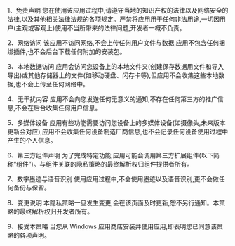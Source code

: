 1、免责声明
您在使用该应用过程中,请遵守当地的知识产权的法律以及网络安全的法律,以及其他相关法律法规的各项规定。严禁将应用用于任何非法用途,一切因用户(主观或客观上)使用不当所带来的法律问题,开发者一概不负责。

2、网络访问
该应用不访问网络,不会上传任何用户文件与数据,应用不包含任何捆绑插件,也不会后台下载任何附加的安装包。

3、本地数据访问
应用会访问您设备上的本地文件夹(创建保存数据用文件和导入导出)或其他存储器上的文件(如移动硬盘、闪存卡等),但应用不会收集这些本地数据,也不会上传至任何网络中。

4、无干扰内容
应用不会向您发送任何无意义的通知,不存在任何第三方的推广信息,不会在后台收集任何用户信息。

5、多媒体设备
应用有些功能需要访问您设备上的多媒体设备(如摄像头,未来版本更新会对应),应用不会收集任何设备制造厂商信息,也不会记录任何设备使用过程中产生的个人信息。

6、第三方组件声明
为了完成特定功能,应用可能会调用第三方扩展组件(以下简称“组件”)。与组件关联的隐私策略的最终解析权归组件提供者所有。

7、数字墨迹与语音识别
使用应用过程中,不会使用墨迹以及语音识别,更不会做任何备份与保留。

8、变更说明
本隐私策略一旦发生变更,会在该页面及时更新,恕不另行通知。本策略的最终解析权归开发者所有。

9、接受本策略
当您从 Windows 应用商店安装并使用应用,即表明您已同意该策略的各项声明。